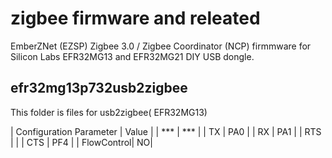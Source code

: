 # zigbee firmware and releated

EmberZNet (EZSP) Zigbee 3.0 / Zigbee Coordinator (NCP) firmmware for Silicon Labs EFR32MG13 and EFR32MG21 DIY USB dongle.

## efr32mg13p732usb2zigbee

This folder is files for usb2zigbee( EFR32MG13)

| Configuration Parameter | Value |
| *** | *** |
| TX  | PA0 |
| RX  | PA1 |
| RTS | |
| CTS | PF4 |
| FlowControl| NO|

